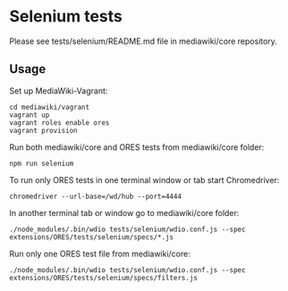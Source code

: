 # Selenium tests

Please see tests/selenium/README.md file in mediawiki/core repository.

## Usage

Set up MediaWiki-Vagrant:

    cd mediawiki/vagrant
    vagrant up
    vagrant roles enable ores
    vagrant provision

Run both mediawiki/core and ORES tests from mediawiki/core folder:

    npm run selenium

To run only ORES tests in one terminal window or tab start Chromedriver:

    chromedriver --url-base=/wd/hub --port=4444

In another terminal tab or window go to mediawiki/core folder:

    ./node_modules/.bin/wdio tests/selenium/wdio.conf.js --spec extensions/ORES/tests/selenium/specs/*.js

Run only one ORES test file from mediawiki/core:

    ./node_modules/.bin/wdio tests/selenium/wdio.conf.js --spec extensions/ORES/tests/selenium/specs/filters.js
